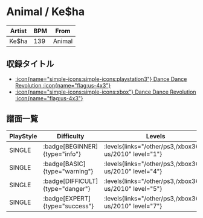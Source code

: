 # Animal / Ke$ha

|Artist|BPM|From|
|------|---|----|
|Ke$ha|139|Animal|

## 収録タイトル

- [:icon{name="simple-icons:simple-icons:playstation3"} Dance Dance Revolution :icon{name="flag:us-4x3"}](/other/ps3)
- [:icon{name="simple-icons:simple-icons:xbox"} Dance Dance Revolution :icon{name="flag:us-4x3"}](/xbox360-us/2010)

## 譜面一覧

|PlayStyle|Difficulty|Levels|Notes|Movie|
|---------|----------|------|-----|-----|
|SINGLE| :badge[BEGINNER]{type="info"}| :levels{links="/other/ps3,/xbox360-us/2010" level="1"}|71/15||
|SINGLE| :badge[BASIC]{type="warning"}| :levels{links="/other/ps3,/xbox360-us/2010" level="4"}|110/22||
|SINGLE| :badge[DIFFICULT]{type="danger"}| :levels{links="/other/ps3,/xbox360-us/2010" level="5"}|203/15||
|SINGLE| :badge[EXPERT]{type="success"}| :levels{links="/other/ps3,/xbox360-us/2010" level="7"}|246/21||
